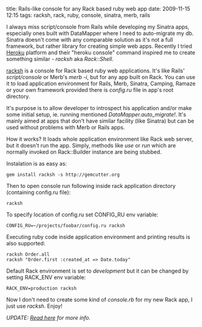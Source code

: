 title: Rails-like console for any Rack based ruby web app
date: 2009-11-15 12:15
tags: racksh, rack, ruby, console, sinatra, merb, rails

I always miss script/console from Rails while developing my Sinatra apps, especially ones built with DataMapper where I need to auto-migrate my db. Sinatra doesn't come with any comparable solution as it's not a full framework, but rather library for creating simple web apps. Recently I tried [Heroku](http://heroku.com/) platform and their "heroku console" command inspired me to create something similar - _racksh_ aka _Rack::Shell_.

[racksh](http://github.com/sickill/racksh) is a console for Rack based ruby web applications. It's like Rails' _script/console_ or Merb's _merb -i_, but for any app built on Rack. You can use it to load application environment for Rails, Merb, Sinatra, Camping, Ramaze or your own framework provided there is _config.ru_ file in app's root directory.

It's purpose is to allow developer to introspect his application and/or make some initial setup, ie. running mentioned _DataMapper.auto_migrate!_. It's mainly aimed at apps that don't have similar facility (like Sinatra) but can be used without problems with Merb or Rails apps.

How it works? It loads whole application environment like Rack web server, but it doesn't run the app. Simply, methods like _use_ or _run_ which are normally invoked on Rack::Builder instance are being stubbed.

Instalation is as easy as:

    gem install racksh -s http://gemcutter.org

Then to open console run following inside rack application directory (containing config.ru file):

    racksh

To specify location of config.ru set CONFIG_RU env variable:

    CONFIG_RU=~/projects/foobar/config.ru racksh

Executing ruby code inside application environment and printing results is also supported:

    racksh Order.all
    racksh "Order.first :created_at => Date.today"

Default Rack environment is set to _development_ but it can be changed by setting RACK_ENV env variable:

    RACK_ENV=production racksh

Now I don't need to create some kind of _console.rb_ for my new Rack app, I just use _racksh_. Enjoy!

_UPDATE: [Read here](/blog/2009/11/19/more-rack-shell-goodies-for-all-rack-worshippers.html) for more info._
